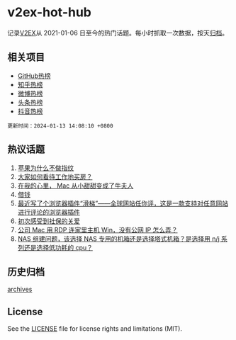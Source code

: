 # v2ex-hot-hub

 记录[V2EX](https://www.v2ex.com/)从 2021-01-06 日至今的热门话题。每小时抓取一次数据，按天[归档](archives)。
 
 ## 相关项目

- [GitHub热榜](https://github.com/snaildev/github-hot-hub)
- [知乎热榜](https://github.com/snaildev/zhihu-hot-hub)
- [微博热榜](https://github.com/snaildev/weibo-hot-hub)
- [头条热榜](https://github.com/snaildev/toutiao-hot-hub)
- [抖音热榜](https://github.com/snaildev/douyin-hot-hub)


 `更新时间：2024-01-13 14:08:10 +0800`

## 热议话题

1. [苹果为什么不做指纹](https://www.v2ex.com/t/1008120)
1. [大家如何看待工作地买房？](https://www.v2ex.com/t/1008099)
1. [在我的心里， Mac 从小甜甜变成了牛夫人](https://www.v2ex.com/t/1008246)
1. [借钱](https://www.v2ex.com/t/1008141)
1. [最近写了个浏览器插件“滑梯”——全球网站任你评，这是一款支持对任意网站进行评论的浏览器插件](https://www.v2ex.com/t/1008140)
1. [初次感受到社保的关爱](https://www.v2ex.com/t/1008150)
1. [公司 Mac 用 RDP 连家里主机 Win，没有公网 IP 怎么弄？](https://www.v2ex.com/t/1008114)
1. [NAS 组建问题，该选择 NAS 专用的机箱还是选择塔式机箱？是选择用 n/j 系列还是选择低功耗的 cpu？](https://www.v2ex.com/t/1008209)

## 历史归档

[archives](archives)

## License

See the [LICENSE](LICENSE) file for license rights and limitations (MIT).
